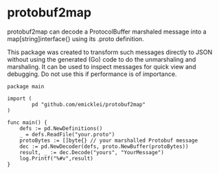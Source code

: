 # protobuf2map

protobuf2map can decode a ProtocolBuffer marshaled message into a map[string]interface{} using its .proto definition.

This package was created to transform such messages directly to JSON without using the generated (Go) code to do the unmarshaling and marshaling. It can be used to inspect messages for quick view and debugging. Do not use this if performance is of importance.

	package main

	import (
			pd "github.com/emicklei/protobuf2map"
	)
	
	func main() {
		defs := pd.NewDefinitions()
		_ = defs.ReadFile("your.proto")
		protoBytes := []byte{} // your marshalled Protobuf message
		dec := pd.NewDecoder(defs, proto.NewBuffer(protoBytes))
		result, _ := dec.Decode("yours", "YourMessage")
		log.Printf("%#v",result)
	}
	
